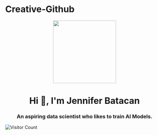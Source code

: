 # Creative-Github

<p align="center">
  <img src="https://encrypted-tbn0.gstatic.com/images?q=tbn:ANd9GcQ01uxUqd8rHsyICNDzXjdQPEsiUAYteESLFw&s" width="200" style="display:block; margin:auto;">
</p>

<h1 align="center">Hi 👋, I'm Jennifer Batacan</h1>
<h3 align="center">An aspiring data scientist who likes to train AI Models.</h3>


![Visitor Count](https://komarev.com/ghpvc/?username=swift27-29&style=flat-square&color=green)
